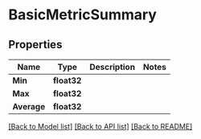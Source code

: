 # BasicMetricSummary

## Properties

Name | Type | Description | Notes
------------ | ------------- | ------------- | -------------
**Min** | **float32** |  | 
**Max** | **float32** |  | 
**Average** | **float32** |  | 

[[Back to Model list]](../README.md#documentation-for-models) [[Back to API list]](../README.md#documentation-for-api-endpoints) [[Back to README]](../README.md)


